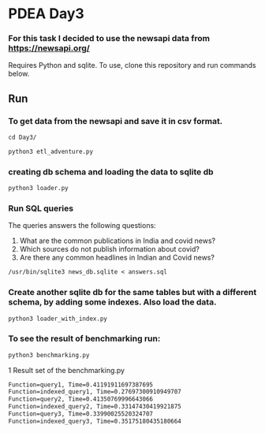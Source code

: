 # PDEA Day3

### For this task I decided to use the newsapi data from https://newsapi.org/

Requires Python and sqlite. To use, clone this repository and run commands below.

## Run

### To get data from the newsapi and save it in csv format.

```markdown
cd Day3/

python3 etl_adventure.py 
```

### creating db schema and loading the data to sqlite db

```markdown
python3 loader.py
```

### Run SQL queries 

The queries answers the following questions:
1. What are the common publications in India and covid news?
2. Which sources do not publish information about covid?
3. Are there any common headlines in Indian and Covid news?

```markdown
/usr/bin/sqlite3 news_db.sqlite < answers.sql
```

### Create another sqlite db for the same tables but with a different schema, by adding some indexes. Also load the data.

```markdown
python3 loader_with_index.py
```

### To see the result of benchmarking run:

```markdown
python3 benchmarking.py 
```

1 Result set of the benchmarking.py

```markdown
Function=query1, Time=0.41191911697387695
Function=indexed_query1, Time=0.27697300910949707
Function=query2, Time=0.41350769996643066
Function=indexed_query2, Time=0.33147430419921875
Function=query3, Time=0.33990025520324707
Function=indexed_query3, Time=0.35175180435180664
```